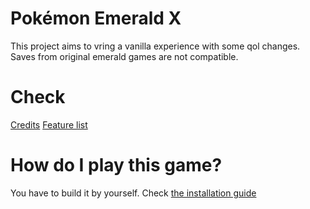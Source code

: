 # Pokémon Emerald X

This project aims to vring a vanilla experience with some qol changes.
Saves from original emerald games are not compatible.

# Check
[Credits](https://github.com/Jaizu/Emerald-Cross/blob/master/FEATURES.md)
[Feature list](https://github.com/Jaizu/Emerald-Cross/blob/master/FEATURES.md)

# How do I play this game?
You have to build it by yourself.
Check [the installation guide](https://github.com/Jaizu/Emerald-Cross/blob/master/INSTALL.md)
